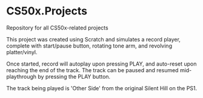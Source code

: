 # CS50x.Projects
Repository for all CS50x-related projects

This project was created using Scratch and simulates a record player, complete with start/pause button, rotating tone arm, and revolving platter/vinyl.

Once started, record will autoplay upon pressing PLAY, and auto-reset upon reaching the end of the track. The track can be paused and resumed mid-playthrough by pressing the PLAY button.

The track being played is 'Other Side' from the original Silent Hill on the PS1.
